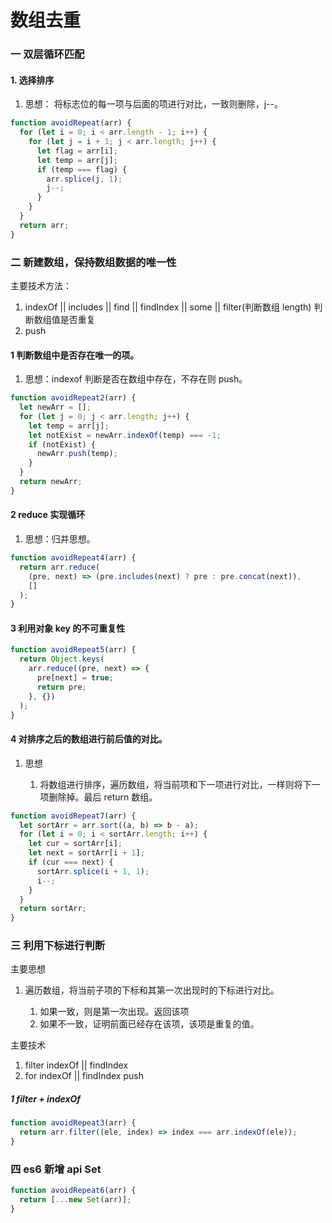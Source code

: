 # 数组去重

### 一 双层循环匹配

#### 1. 选择排序

1.  思想： 将标志位的每一项与后面的项进行对比，一致则删除，j--。

```js
function avoidRepeat(arr) {
  for (let i = 0; i < arr.length - 1; i++) {
    for (let j = i + 1; j < arr.length; j++) {
      let flag = arr[i];
      let temp = arr[j];
      if (temp === flag) {
        arr.splice(j, 1);
        j--;
      }
    }
  }
  return arr;
}
```

### 二 新建数组，保持数组数据的唯一性

主要技术方法：

1.  indexOf || includes || find || findIndex || some || filter(判断数组 length) 判断数组值是否重复
2.  push

#### 1 判断数组中是否存在唯一的项。

1. 思想：indexof 判断是否在数组中存在，不存在则 push。

```js
function avoidRepeat2(arr) {
  let newArr = [];
  for (let j = 0; j < arr.length; j++) {
    let temp = arr[j];
    let notExist = newArr.indexOf(temp) === -1;
    if (notExist) {
      newArr.push(temp);
    }
  }
  return newArr;
}
```

#### 2 reduce 实现循环

1. 思想：归并思想。

```js
function avoidRepeat4(arr) {
  return arr.reduce(
    (pre, next) => (pre.includes(next) ? pre : pre.concat(next)),
    []
  );
}
```

#### 3 利用对象 key 的不可重复性

```js
function avoidRepeat5(arr) {
  return Object.keys(
    arr.reduce((pre, next) => {
      pre[next] = true;
      return pre;
    }, {})
  );
}
```

#### 4 对排序之后的数组进行前后值的对比。

1. 思想

   1. 将数组进行排序，遍历数组，将当前项和下一项进行对比，一样则将下一项删除掉。最后 return 数组。

```js
function avoidRepeat7(arr) {
  let sortArr = arr.sort((a, b) => b - a);
  for (let i = 0; i < sortArr.length; i++) {
    let cur = sortArr[i];
    let next = sortArr[i + 1];
    if (cur === next) {
      sortArr.splice(i + 1, 1);
      i--;
    }
  }
  return sortArr;
}
```

### 三 利用下标进行判断

主要思想

1.  遍历数组，将当前子项的下标和其第一次出现时的下标进行对比。

    1. 如果一致，则是第一次出现。返回该项
    2. 如果不一致，证明前面已经存在该项，该项是重复的值。

主要技术

1.  filter indexOf || findIndex
2.  for indexOf || findIndex push

##### 1 filter + indexOf

```js
function avoidRepeat3(arr) {
  return arr.filter((ele, index) => index === arr.indexOf(ele));
}
```

### 四 es6 新增 api Set

```js
function avoidRepeat6(arr) {
  return [...new Set(arr)];
}
```
